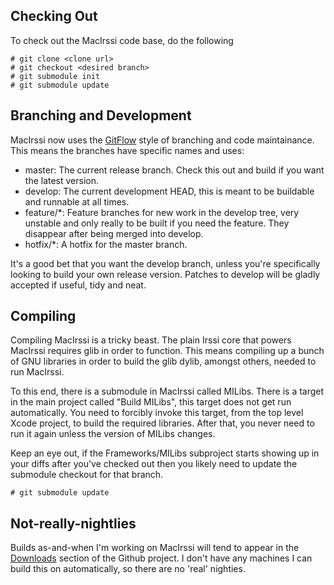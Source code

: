 ## Checking Out ##

To check out the MacIrssi code base, do the following

	# git clone <clone url>
	# git checkout <desired branch>
	# git submodule init
	# git submodule update

## Branching and Development ##

MacIrssi now uses the [GitFlow](http://github.com/nvie/gitflow) style of branching and code maintainance. This means the branches have specific names and uses:

* master: The current release branch. Check this out and build if you want the latest version.
* develop: The current development HEAD, this is meant to be buildable and runnable at all times.
* feature/*: Feature branches for new work in the develop tree, very unstable and only really to be built if you need the feature. They disappear after being merged into develop.
* hotfix/*: A hotfix for the master branch.

It's a good bet that you want the develop branch, unless you're specifically looking to build your own release version. Patches to develop will be gladly accepted if useful, tidy and neat.

## Compiling ##

Compiling MacIrssi is a tricky beast. The plain Irssi core that powers MacIrssi requires glib in order to function. This means compiling up a bunch of GNU libraries in order to build the glib dylib, amongst others, needed to run MacIrssi.

To this end, there is a submodule in MacIrssi called MILibs. There is a target in the main project called "Build MILibs", this target does not get run automatically. You need to forcibly invoke this target, from the top level Xcode project, to build the required libraries. After that, you never need to run it again unless the version of MILibs changes.

Keep an eye out, if the Frameworks/MILibs subproject starts showing up in your diffs after you've checked out then you likely need to update the submodule checkout for that branch.

	# git submodule update

## Not-really-nightlies ##

Builds as-and-when I'm working on MacIrssi will tend to appear in the [Downloads](http://github.com/daagaak/MacIrssi/downloads) section of the Github project. I don't have any machines I can build this on automatically, so there are no 'real' nighties.